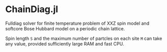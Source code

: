# ChainDiag.jl

Fulldiag solver for finite temperature problem of XXZ spin model and softcore Bose Hubbard model on a periodic chain lattice.

Spin length `S` and the maximum number of partcles on each site `M` can take any value, provided sufficiently large RAM and fast CPU.

